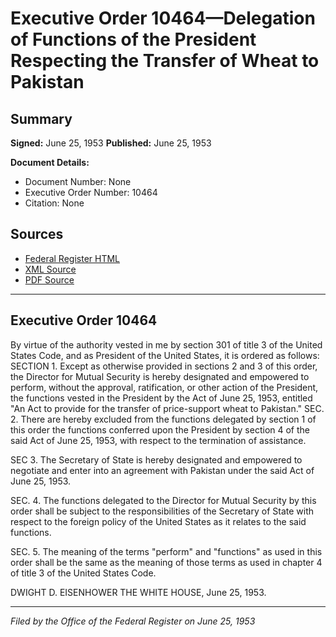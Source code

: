 # Executive Order 10464—Delegation of Functions of the President Respecting the Transfer of Wheat to Pakistan

## Summary

**Signed:** June 25, 1953
**Published:** June 25, 1953

**Document Details:**
- Document Number: None
- Executive Order Number: 10464
- Citation: None

## Sources
- [Federal Register HTML](https://www.presidency.ucsb.edu/documents/executive-order-10464-delegation-functions-the-president-respecting-the-transfer-wheat)
- [XML Source](None)
- [PDF Source](None)

---

## Executive Order 10464

By virtue of the authority vested in me by section 301 of title 3 of the United States Code, and as President of the United States, it is ordered as follows:
SECTION 1. Except as otherwise provided in sections 2 and 3 of this order, the Director for Mutual Security is hereby designated and empowered to perform, without the approval, ratification, or other action of the President, the functions vested in the President by the Act of June 25, 1953, entitled "An Act to provide for the transfer of price-support wheat to Pakistan."
SEC. 2. There are hereby excluded from the functions delegated by section 1 of this order the functions conferred upon the President by section 4 of the said Act of June 25, 1953, with respect to the termination of assistance.

SEC 3. The Secretary of State is hereby designated and empowered to negotiate and enter into an agreement with Pakistan under the said Act of June 25, 1953.

SEC. 4. The functions delegated to the Director for Mutual Security by this order shall be subject to the responsibilities of the Secretary of State with respect to the foreign policy of the United States as it relates to the said functions.

SEC. 5. The meaning of the terms "perform" and "functions" as used in this order shall be the same as the meaning of those terms as used in chapter 4 of title 3 of the United States Code.

DWIGHT D. EISENHOWER
THE WHITE HOUSE,
June 25, 1953.

---

*Filed by the Office of the Federal Register on June 25, 1953*
